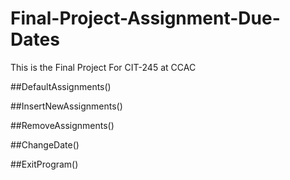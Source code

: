 # Final-Project-Assignment-Due-Dates
This is the Final Project For CIT-245 at CCAC

##DefaultAssignments()

##InsertNewAssignments()

##RemoveAssignments()

##ChangeDate()

##ExitProgram()
